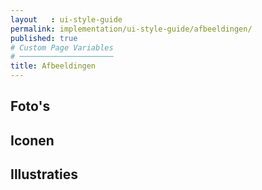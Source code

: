 ```yaml
---
layout   : ui-style-guide
permalink: implementation/ui-style-guide/afbeeldingen/
published: true
# Custom Page Variables
# ─────────────────────
title: Afbeeldingen
---
```


## Foto's

## Iconen

## Illustraties